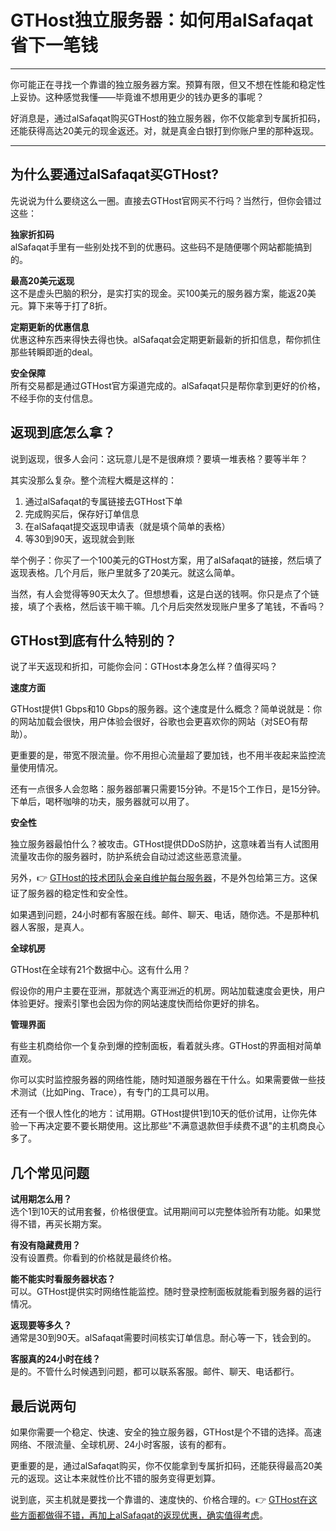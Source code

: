 # GTHost独立服务器：如何用alSafaqat省下一笔钱

---

你可能正在寻找一个靠谱的独立服务器方案。预算有限，但又不想在性能和稳定性上妥协。这种感觉我懂——毕竟谁不想用更少的钱办更多的事呢？

好消息是，通过alSafaqat购买GTHost的独立服务器，你不仅能拿到专属折扣码，还能获得高达20美元的现金返还。对，就是真金白银打到你账户里的那种返现。

---

## 为什么要通过alSafaqat买GTHost?

先说说为什么要绕这么一圈。直接去GTHost官网买不行吗？当然行，但你会错过这些：

**独家折扣码**  
alSafaqat手里有一些别处找不到的优惠码。这些码不是随便哪个网站都能搞到的。

**最高20美元返现**  
这不是虚头巴脑的积分，是实打实的现金。买100美元的服务器方案，能返20美元。算下来等于打了8折。

**定期更新的优惠信息**  
优惠这种东西来得快去得也快。alSafaqat会定期更新最新的折扣信息，帮你抓住那些转瞬即逝的deal。

**安全保障**  
所有交易都是通过GTHost官方渠道完成的。alSafaqat只是帮你拿到更好的价格，不经手你的支付信息。

## 返现到底怎么拿？

说到返现，很多人会问：这玩意儿是不是很麻烦？要填一堆表格？要等半年？

其实没那么复杂。整个流程大概是这样的：

1. 通过alSafaqat的专属链接去GTHost下单
2. 完成购买后，保存好订单信息
3. 在alSafaqat提交返现申请表（就是填个简单的表格）
4. 等30到90天，返现就会到账

举个例子：你买了一个100美元的GTHost方案，用了alSafaqat的链接，然后填了返现表格。几个月后，账户里就多了20美元。就这么简单。

当然，有人会觉得等90天太久了。但想想看，这是白送的钱啊。你只是点了个链接，填了个表格，然后该干嘛干嘛。几个月后突然发现账户里多了笔钱，不香吗？

## GTHost到底有什么特别的？

说了半天返现和折扣，可能你会问：GTHost本身怎么样？值得买吗？

**速度方面**

GTHost提供1 Gbps和10 Gbps的服务器。这个速度是什么概念？简单说就是：你的网站加载会很快，用户体验会很好，谷歌也会更喜欢你的网站（对SEO有帮助）。

更重要的是，带宽不限流量。你不用担心流量超了要加钱，也不用半夜起来监控流量使用情况。

还有一点很多人会忽略：服务器部署只需要15分钟。不是15个工作日，是15分钟。下单后，喝杯咖啡的功夫，服务器就可以用了。

**安全性**

独立服务器最怕什么？被攻击。GTHost提供DDoS防护，这意味着当有人试图用流量攻击你的服务器时，防护系统会自动过滤这些恶意流量。

另外，👉 [GTHost的技术团队会亲自维护每台服务器](https://cp.gthost.com/en/join/72c7e6b2fc118929f9ede2978f008806)，不是外包给第三方。这保证了服务器的稳定性和安全性。

如果遇到问题，24小时都有客服在线。邮件、聊天、电话，随你选。不是那种机器人客服，是真人。

**全球机房**

GTHost在全球有21个数据中心。这有什么用？

假设你的用户主要在亚洲，那就选个离亚洲近的机房。网站加载速度会更快，用户体验更好。搜索引擎也会因为你的网站速度快而给你更好的排名。

**管理界面**

有些主机商给你一个复杂到爆的控制面板，看着就头疼。GTHost的界面相对简单直观。

你可以实时监控服务器的网络性能，随时知道服务器在干什么。如果需要做一些技术测试（比如Ping、Trace），有专门的工具可以用。

还有一个很人性化的地方：试用期。GTHost提供1到10天的低价试用，让你先体验一下再决定要不要长期使用。这比那些"不满意退款但手续费不退"的主机商良心多了。

## 几个常见问题

**试用期怎么用？**  
选个1到10天的试用套餐，价格很便宜。试用期间可以完整体验所有功能。如果觉得不错，再买长期方案。

**有没有隐藏费用？**  
没有设置费。你看到的价格就是最终价格。

**能不能实时看服务器状态？**  
可以。GTHost提供实时网络性能监控。随时登录控制面板就能看到服务器的运行情况。

**返现要等多久？**  
通常是30到90天。alSafaqat需要时间核实订单信息。耐心等一下，钱会到的。

**客服真的24小时在线？**  
是的。不管什么时候遇到问题，都可以联系客服。邮件、聊天、电话都行。

## 最后说两句

如果你需要一个稳定、快速、安全的独立服务器，GTHost是个不错的选择。高速网络、不限流量、全球机房、24小时客服，该有的都有。

更重要的是，通过alSafaqat购买，你不仅能拿到专属折扣码，还能获得最高20美元的返现。这让本来就性价比不错的服务变得更划算。

说到底，买主机就是要找一个靠谱的、速度快的、价格合理的。👉 [GTHost在这些方面都做得不错，再加上alSafaqat的返现优惠，确实值得考虑](https://cp.gthost.com/en/join/72c7e6b2fc118929f9ede2978f008806)。
